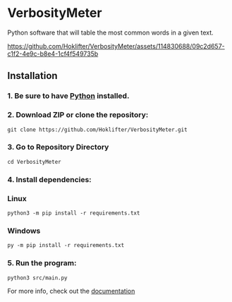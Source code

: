 # VerbosityMeter
Python software that will table the most common words in a given text.


https://github.com/Hoklifter/VerbosityMeter/assets/114830688/09c2d657-c1f2-4e9c-b8e4-1cf4f549735b


## Installation <a name="installation"></a>
### 1. Be sure to have [Python](https://www.python.org/download/releases/) installed.


### 2. Download ZIP or clone the repository:
```
git clone https://github.com/Hoklifter/VerbosityMeter.git
```


### 3. Go to Repository Directory
```
cd VerbosityMeter
```


### 4. Install dependencies:
### Linux
```
python3 -m pip install -r requirements.txt
```
### Windows
```
py -m pip install -r requirements.txt
```



### 5. Run the program:

```
python3 src/main.py
```

For more info, check out the [documentation](https://github.com/Hoklifter/VerbosityMeter/blob/main/docs/user_guide.md)
